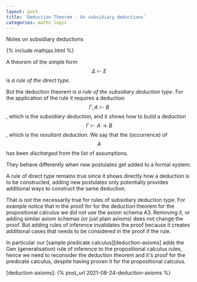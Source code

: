 ```yaml
---
layout: post
title: 'Deduction Theorem - On subsidiary deductions'
categories: maths logic
---
```


Notes on subsidiary deductions

{% include mathjax.html %}


A theorem of the simple form $$\Delta \vdash E$$ is _a rule of the direct
type_.

But the deduction theorem is _a rule of the subsidiary deduction type_. For the
application of the rule it requires a deduction $$\Gamma, A \vdash B$$, which
is the _subsidiary deduction_, and it shows how to build a deduction $$\Gamma
\vdash A \to B$$, which is the _resultant deduction_. We say that the
(occurrence) of $$A$$ has been _discharged_ from the list of assumptions.

They behave differently when new postulates get added to a formal system.

A rule of direct type remains true since it shows directly how a deduction is
to be constructed, adding new postulates only potentially provides additional
ways to construct the same deduction.

That is not the necessarily true for rules of subsidiary deduction type. For
example notice that in the proof for for the deduction theorem for the
propositional calculus we did not use the axiom schema A3. Removing it, or
adding similar axiom schemas (or just plain axioms) does not change the proof.
But adding rules of inference invalidates the proof because it creates
additional cases that needs to be considered in the proof if the rule.

In particular our [sample predicate calculus][deduction-axioms] adds the Gen
(generalisation) rule of inference to the propositional calculus rules, hence
we need to reconsider the deduction theorem and it's proof for the predicate
calculus, despite having proven it for the propositional calculus.


[deduction-axioms]:        {% post_url 2021-08-24-deduction-axioms %}
